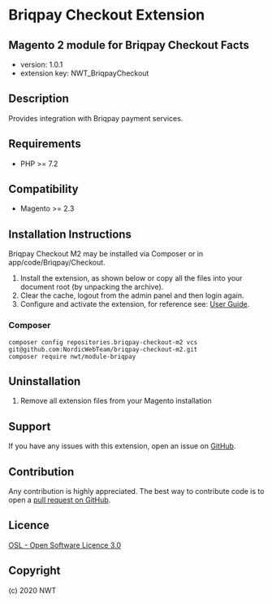 Briqpay Checkout Extension
=====================
Magento 2 module for Briqpay Checkout
Facts
-----
- version: 1.0.1
- extension key: NWT_BriqpayCheckout

Description
-----------
Provides integration with Briqpay payment services.

Requirements
------------
- PHP >= 7.2

Compatibility
-------------
- Magento >= 2.3

Installation Instructions
-------------------------
Briqpay Checkout M2 may be installed via Composer or in app/code/Briqpay/Checkout.
 
1. Install the extension, as shown below or copy all the files into your document root (by unpacking the archive).
2. Clear the cache, logout from the admin panel and then login again.
3. Configure and activate the extension, for reference see: [User Guide](https://github.com/NordicWebTeam/briqpay-checkout-m2/tree/master/Documentation/Guides/User-Guide.pdf).

### Composer
```
composer config repositories.briqpay-checkout-m2 vcs git@github.com:NordicWebTeam/briqpay-checkout-m2.git
composer require nwt/module-briqpay
```


Uninstallation
--------------
1. Remove all extension files from your Magento installation

Support
-------
If you have any issues with this extension, open an issue on [GitHub](https://github.com/NordicWebTeam/briqpay-checkout-m2/issues).

Contribution
------------
Any contribution is highly appreciated. The best way to contribute code is to open a [pull request on GitHub](https://help.github.com/articles/using-pull-requests).

Licence
-------
[OSL - Open Software Licence 3.0](http://opensource.org/licenses/osl-3.0.php)

Copyright
---------
(c) 2020 NWT
